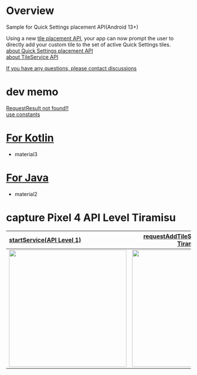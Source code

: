 # Overview
Sample for Quick Settings placement API(Android 13+)<br>

Using a new [tile placement API](https://developer.android.com/reference/android/app/StatusBarManager#requestAddTileService(android.content.ComponentName,%20java.lang.CharSequence,%20android.graphics.drawable.Icon,%20java.util.concurrent.Executor,%20java.util.function.Consumer%3Cjava.lang.Integer%3E)), your app can now prompt the user to directly add your custom tile to the set of active Quick Settings tiles.<br>
[about Quick Settings placement API](https://developer.android.com/about/versions/13/features#quick-settings)<br>
[about TileService API](https://developer.android.com/reference/android/service/quicksettings/TileService)<br>

[If you have any questions, please contact discussions](https://github.com/LeoAndo/android-quick-settings-placement-api-samples/discussions)

# dev memo

[RequestResult not found!!](https://developer.android.com/reference/android/app/StatusBarManager.RequestResult)<br>
[use constants](https://github.com/LeoAndo/android-quick-settings-placement-api-samples/blob/main/TileServiceKotlinSample/app/src/main/java/com/example/tileservicekotlinsample/RequestResult.kt#L6:L14)

# [For Kotlin](https://github.com/LeoAndo/android-quick-settings-placement-api-samples/tree/main/TileServiceKotlinSample)
- material3

# [For Java](https://github.com/LeoAndo/android-quick-settings-placement-api-samples/tree/main/TileServiceJavaSample)
- material2

# capture Pixel 4 API Level Tiramisu

| [startService(API Level 1)](https://developer.android.com/reference/android/content/Context?hl=ja#startService(android.content.Intent)) | [requestAddTileService(API Level Tiramisu)](https://developer.android.com/reference/android/app/StatusBarManager#requestAddTileService(android.content.ComponentName,%20java.lang.CharSequence,%20android.graphics.drawable.Icon,%20java.util.concurrent.Executor,%20java.util.function.Consumer%3Cjava.lang.Integer%3E)) |
|:---|:---:|
|<img src="https://github.com/LeoAndo/android-quick-settings-placement-api-samples/blob/main/capture_startTileService.gif" width=320 /> |<img src="https://github.com/LeoAndo/android-quick-settings-placement-api-samples/blob/main/capture_requestAddTileService.gif" width=320 /> |
